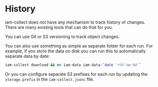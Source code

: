 # History

iam-collect does not have any mechanism to track history of changes. There are many existing tools that can do that for you.

You can use Git or S3 versioning to track object changes.

You can also use something as simple as separate folder for each run. For example, if you store the data on disk you can run this to automatically separate data by date:

```bash
iam-collect download && mv iam-data iam-data-`date '+%Y-%m-%d'`
```

Or you can configure separate S3 prefixes for each run by updating the `storage.prefix` in the `iam-collect.jsonc` file.
